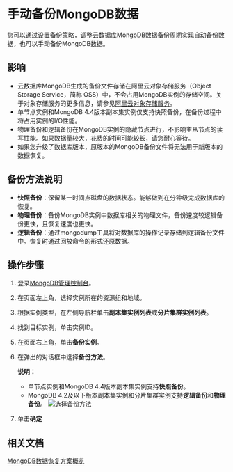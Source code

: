 # 手动备份MongoDB数据

您可以通过设置备份策略，调整云数据库MongoDB数据备份周期实现自动备份数据，也可以手动备份MongoDB数据。

## 影响

-   云数据库MongoDB生成的备份文件存储在阿里云对象存储服务（Object Storage Service，简称 OSS）中，不会占用MongoDB实例的存储空间。关于对象存储服务的更多信息，请参见[阿里云对象存储服务](~~31817~~)。
-   单节点实例和MongoDB 4.4版本副本集实例仅支持快照备份，在备份过程中将占用实例的I/O性能。
-   物理备份和逻辑备份在MongoDB实例的隐藏节点进行，不影响主从节点的读写性能。如果数据量较大，花费的时间可能较长，请您耐心等待。
-   如果您升级了数据库版本，原版本的MongoDB备份文件将无法用于新版本的数据恢复。

## 备份方法说明

-   **快照备份**：保留某一时间点磁盘的数据状态。能够做到在分钟级完成数据库的恢复。
-   **物理备份**：备份MongoDB实例中数据库相关的物理文件，备份速度较逻辑备份更快，且恢复速度也更快。
-   **逻辑备份**：通过mongodump工具将对数据库的操作记录存储到逻辑备份文件中。恢复时通过回放命令的形式还原数据。

## 操作步骤

1.  登录[MongoDB管理控制台](https://mongodb.console.aliyun.com/)。

2.  在页面左上角，选择实例所在的资源组和地域。

3.  根据实例类型，在左侧导航栏单击**副本集实例列表**或**分片集群实例列表**。

4.  找到目标实例，单击实例ID。

5.  在页面右上角，单击**备份实例**。

6.  在弹出的对话框中选择**备份方法**。

    **说明：**

    -   单节点实例和MongoDB 4.4版本副本集实例支持**快照备份**。
    -   MongoDB 4.2及以下版本副本集实例和分片集群实例支持**逻辑备份**和**物理备份**。
    ![选择备份方法](https://static-aliyun-doc.oss-accelerate.aliyuncs.com/assets/img/zh-CN/9056819951/p7041.png)

7.  单击**确定**


## 相关文档

[MongoDB数据恢复方案概览](/cn.zh-CN/用户指南/数据恢复/MongoDB数据恢复方案概览.md)

